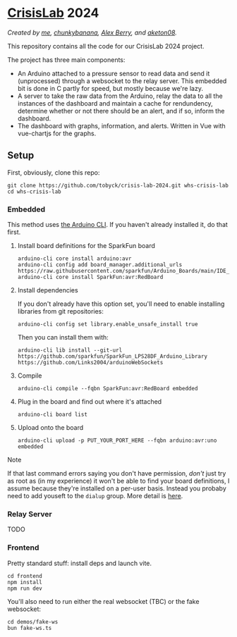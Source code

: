 # [CrisisLab](https://www.crisislab.org.nz/crisislabchallenge) 2024

_Created by [me](https://github.com/tobyck), [chunkybanana](https://github.com/chunkybanana), [Alex Berry](https://github.com/AlexBerry0), and [aketon08](https://github.com/aketon08)._

This repository contains all the code for our CrisisLab 2024 project.

The project has three main components:
 - An Arduino attached to a pressure sensor to read data and send it (unprocessed) through a websocket to the relay server. This embedded bit is done in C partly for speed, but mostly because we're lazy.
 - A server to take the raw data from the Arduino, relay the data to all the instances of the dashboard and maintain a cache for rendundency, determine whether or not there should be an alert, and if so, inform the dashboard.
 - The dashboard with graphs, information, and alerts. Written in Vue with vue-chartjs for the graphs.

## Setup

First, obviously, clone this repo:

```
git clone https://github.com/tobyck/crisis-lab-2024.git whs-crisis-lab
cd whs-crisis-lab
```

### Embedded

This method uses [the Arduino CLI](https://arduino.github.io/arduino-cli). If you haven't already installed it, do that first.

1. Install board definitions for the SparkFun board
    
    ```
    arduino-cli core install arduino:avr
    arduino-cli config add board_manager.additional_urls https://raw.githubusercontent.com/sparkfun/Arduino_Boards/main/IDE_Board_Manager/package_sparkfun_index.json
    arduino-cli core install SparkFun:avr:RedBoard
    ```

2. Install dependencies

    If you don't already have this option set, you'll need to enable installing libraries from git repositories:

    ```
    arduino-cli config set library.enable_unsafe_install true
    ```

    Then you can install them with:

    ```
    arduino-cli lib install --git-url https://github.com/sparkfun/SparkFun_LPS28DF_Arduino_Library https://github.com/Links2004/arduinoWebSockets
    ```

3. Compile

    ```
    arduino-cli compile --fqbn SparkFun:avr:RedBoard embedded
    ```

4. Plug in the board and find out where it's attached

    ```
    arduino-cli board list
    ```

5. Upload onto the board

    ```
    arduino-cli upload -p PUT_YOUR_PORT_HERE --fqbn arduino:avr:uno embedded
    ```
    
> [!NOTE]
> If that last command errors saying you don't have permission, _don't_ just try as root as (in my experience) it won't be able to find your board definitions, I assume because they're installed on a per-user basis. Instead you probaby need to add youseft to the `dialup` group. More detail is [here](https://askubuntu.com/a/133244).

### Relay Server

TODO

### Frontend

Pretty standard stuff: install deps and launch vite.

```
cd frontend
npm install
npm run dev
```

You'll also need to run either the real websocket (TBC) or the fake websocket:
```
cd demos/fake-ws
bun fake-ws.ts
```